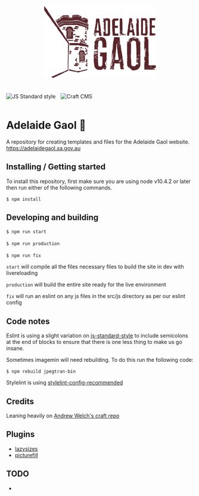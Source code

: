 <a href="https://adelaidegaol.sa.gov.au"><img style="margin: 0 auto 40px; display: block;" src="./src/img/site/ag-logotype.svg" alt="Adelaide Gaol" width="300"/></a>

<a href="http://standardjs.com"><img style="margin: auto; display: inline-block;" src="https://cdn.rawgit.com/standard/standard/master/badge.svg" alt="JS Standard style" height="30"/></a>
<a href="[http://standardjs.com](https://github.com/craftcms/craft)"><img style="margin-left: 10px; display: inline-block;" src="https://camo.githubusercontent.com/d8aced316d902adde570feb55d096d47f523f2d3/68747470733a2f2f6372616674636d732e636f6d2f6372616674636d732e737667" alt="Craft CMS" height="30"/></a>

# Adelaide Gaol :cop:

A repository for creating templates and files for the Adelaide Gaol website.
https://adelaidegaol.sa.gov.au

## Installing / Getting started
To install this repository, first make sure you are using node v10.4.2 or later then run either of the following commands.

```
$ npm install
```

## Developing and building

```
$ npm run start

$ npm run production

$ npm run fix
```
`start` will compile all the files necessary files to build the site in dev with livereloading

`production` will build the entire site ready for the live environment

`fix` will run an eslint on any js files in the src/js directory as per our eslint config

## Code notes
Eslint is using a slight variation on [js-standard-style](http://standardjs.com) to include semicolons at the end of blocks to ensure that there is one less thing to make us go insane.

Sometimes imagemin will need rebuilding. To do this run the following code:
```
$ npm rebuild jpegtran-bin
```

Stylelint is using [stylelint-config-recommended](https://github.com/stylelint/stylelint-config-recommended)

## Credits
Leaning heavily on [Andrew Welch's craft repo](https://github.com/nystudio107/craft/)

## Plugins
* [lazysizes](https://github.com/aFarkas/lazysizes)
* [picturefill](https://github.com/scottjehl/picturefill)

## TODO
* 



